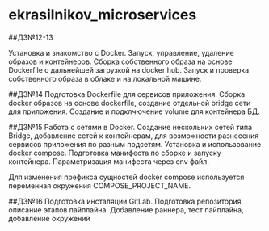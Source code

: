 # ekrasilnikov_microservices

##ДЗ№12-13

Установка и знакомство с Docker. Запуск, управление, удаление образов и контейнеров. Сборка собственного образа на основе Dockerfile с дальнейшей загрузкой на docker hub. Запуск и проверка собственного образа в облаке и на локальной машине.

##ДЗ№14
Подготовка Dockerfile для сервисов приложения. Сборка docker образов на основе dockerfile, создание отдельной bridge сети для приложения. Создание и подклчючение volume для контейнера БД.

##ДЗ№15
Работа с сетями в Docker. Создание нескольких сетей типа Bridge, добавление сетей к контейнерам, для возможности разнесения сервисов приложения по разным подсетям. Установка и использование docker compose. Подготовка манифеста по сборке и запуску контейнера. Параметризация манифеста через env файл.

Для изменения префикса сущностей docker compose используется переменная окружения COMPOSE_PROJECT_NAME.

##ДЗ№16
Подготовка инсталяции GitLab. Подготовка репозитория, описание этапов пайплайна. Добавление раннера, тест пайплайна, добавление окружений
